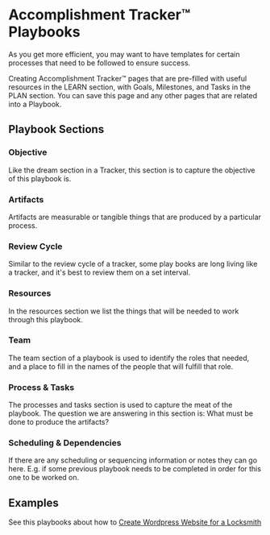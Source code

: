 # Accomplishment Tracker™ Playbooks

As you get more efficient, you may want to have templates for certain processes that need to 
be followed to ensure success. 

Creating Accomplishment Tracker™ pages that are pre-filled with useful resources in the LEARN 
section, with Goals, Milestones, and Tasks in the PLAN section. You can save this page and any
other pages that are related into a Playbook.

## Playbook Sections

### Objective

Like the dream section in a Tracker, this section is to capture the objective of this playbook is.

### Artifacts

Artifacts are measurable or tangible things that are produced by a particular process.

### Review Cycle

Similar to the review cycle of a tracker, some play books are long living like a tracker, and it's best to review them on a set interval. 

### Resources

In the resources section we list the things that will be needed to work through this playbook.

### Team

The team section of a playbook is used to identify the roles that needed, and a place to fill in the names of the people that will fulfill that role.

### Process & Tasks

The processes and tasks section is used to capture the meat of the playbook. The question we are answering in this section is: What must be done to produce the artifacts?

### Scheduling & Dependencies

If there are any scheduling or sequencing information or notes they can go here. E.g. if some previous playbook needs to be completed in order for this one to be worked on. 

## Examples

See this playbooks about how to [Create Wordpress Website for a Locksmith](playbooks/example)